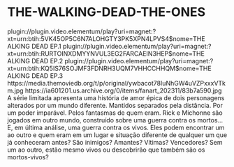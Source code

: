 # THE-WALKING-DEAD-THE-ONES

<item>
<title>[COLOR silver][B] THE  WALKING DEAD- THE ONES WHOO LIVE ( LEG. ) [/COLOR][/B][COLOR yellow]  FULL HD  [B][/COLOR][/B]</title>
<link>plugin://plugin.video.elementum/play?uri=magnet:?xt=urn:btih:5VK45OP5C6N7ALOHGTY3PK5XPN4LPVS4$nome=THE ALKING DEAD EP.1</link>
<link>plugin://plugin.video.elementum/play?uri=magnet:?xt=urn:btih:RURTOINXDMYYNVUL3EG2FARCAEIN3HEP$nome=THE ALKING DEAD EP.2</link>
<link>plugin://plugin.video.elementum/play?uri=magnet:?xt=urn:btih:KQ5IS76SOJMF3FDNRH3UQM7VHHCCHHQM$nome=THE ALKING DEAD EP.3</link>
<thumbnail>https://media.themoviedb.org/t/p/original/ywbacot78IuNhGW4uVZPxxxVTkm.jpg</thumbnail>
<fanart>https://ia601201.us.archive.org/0/items/fanart_202311/83b7a590.jpg</fanart>
<info>A série limitada apresenta uma história de amor épica de dois personagens alterados por um mundo diferente. Mantidos separados pela distância. Por um poder imparável. Pelos fantasmas de quem eram. Rick e Michonne são jogados em outro mundo, construído sobre uma guerra contra os mortos… E, em última análise, uma guerra contra os vivos. Eles podem encontrar um ao outro e quem eram em um lugar e situação diferente de qualquer um que já conheceram antes? São inimigos? Amantes? Vítimas? Vencedores? Sem um ao outro, estão mesmo vivos ou descobrirão que também são os mortos-vivos?</info>
</item>
